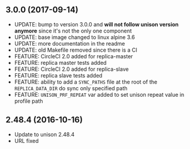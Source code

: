 
## 3.0.0 (2017-09-14)
- UPDATE: bump to version 3.0.0 and **will not follow unison version anymore** since it's not the only one component
- UPDATE: base image changed to linux alpine 3.6
- UPDATE: more documentation in the readme
- UPDATE: old Makefile removed since there is a CI
- FEATURE: CircleCI 2.0 added for replica-master
- FEATURE: replica master tests added
- FEATURE: CircleCI 2.0 added for replica-slave
- FEATURE: replica slave tests added
- FEATURE: ability to add a `SYNC_PATHS` file at the root of the `REPLICA_DATA_DIR` do sync only specified path
- FEATURE: `UNISON_PRF_REPEAT` var added to set unison repeat value in profile path

## 2.48.4 (2016-10-16)
- Update to unison 2.48.4
- URL fixed
